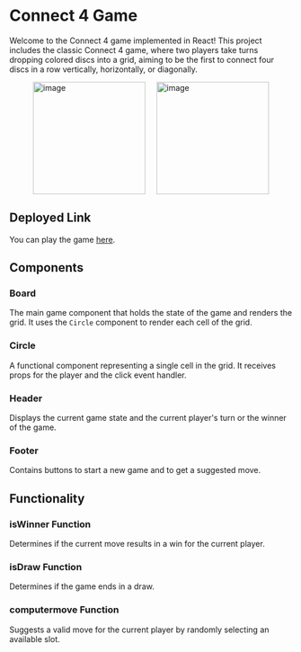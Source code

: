 # Connect 4 Game

Welcome to the Connect 4 game implemented in React! This project includes the classic Connect 4 game, where two players take turns dropping colored discs into a grid, aiming to be the first to connect four discs in a row vertically, horizontally, or diagonally.

<div style="display: flex; justify-content: center;">
    <img src="https://github.com/parita2003/Connect-4-Game/assets/126491686/237ad7bf-3bc5-4965-a85f-809da0fb2bfc" alt="image" style="width: 200px; margin-right: 20px;">
    <img src="https://github.com/parita2003/Connect-4-Game/assets/126491686/3711ad2b-6483-44ab-a709-2c42587fa4a6" alt="image" style="width: 200px;">
</div>

## Deployed Link

You can play the game [here](https://4-connect-project-react.netlify.app/).

## Components

### Board
The main game component that holds the state of the game and renders the grid. It uses the `Circle` component to render each cell of the grid.

### Circle
A functional component representing a single cell in the grid. It receives props for the player and the click event handler.

### Header
Displays the current game state and the current player's turn or the winner of the game.

### Footer
Contains buttons to start a new game and to get a suggested move.

## Functionality

### isWinner Function
Determines if the current move results in a win for the current player.

### isDraw Function
Determines if the game ends in a draw.

### computermove Function
Suggests a valid move for the current player by randomly selecting an available slot.
